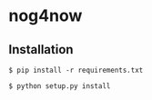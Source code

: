 nog4now
==============================================================================

Installation
------------

```
$ pip install -r requirements.txt

$ python setup.py install
```
